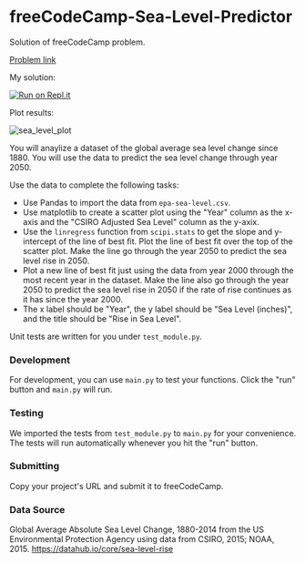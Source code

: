 # freeCodeCamp-Sea-Level-Predictor

Solution of freeCodeCamp problem.

[Problem link](https://www.freecodecamp.org/learn/data-analysis-with-python/data-analysis-with-python-projects/sea-level-predictor)

My solution: 

[![Run on Repl.it](https://replit.com/badge/github/ArtemKhadris/freeCodeCamp-Sea-Level-Predictor)](https://replit.com/new/github/ArtemKhadris/freeCodeCamp-Sea-Level-Predictor)

Plot results:

![sea_level_plot](https://user-images.githubusercontent.com/106828028/186507703-7c9760b2-89f6-48c7-989d-736a9b90f49f.png)


You will anaylize a dataset of the global average sea level change since 1880. You will use the data to predict the sea level change through year 2050.

Use the data to complete the following tasks:
* Use Pandas to import the data from `epa-sea-level.csv`.
* Use matplotlib to create a scatter plot using the "Year" column as the x-axis and the "CSIRO Adjusted Sea Level" column as the y-axix.
* Use the `linregress` function from `scipi.stats` to get the slope and y-intercept of the line of best fit. Plot the line of best fit over the top of the scatter plot. Make the line go through the year 2050 to predict the sea level rise in 2050.
* Plot a new line of best fit just using the data from year 2000 through the most recent year in the dataset. Make the line also go through the year 2050 to predict the sea level rise in 2050 if the rate of rise continues as it has since the year 2000.
* The x label should be "Year", the y label should be "Sea Level (inches)", and the title should be "Rise in Sea Level".

Unit tests are written for you under `test_module.py`.

### Development

For development, you can use `main.py` to test your functions. Click the "run" button and `main.py` will run.

### Testing 

We imported the tests from `test_module.py` to `main.py` for your convenience. The tests will run automatically whenever you hit the "run" button.

### Submitting

Copy your project's URL and submit it to freeCodeCamp.

### Data Source
Global Average Absolute Sea Level Change, 1880-2014 from the US Environmental Protection Agency using data from CSIRO, 2015; NOAA, 2015.
https://datahub.io/core/sea-level-rise
